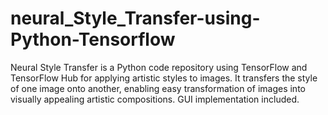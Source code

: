 # neural_Style_Transfer-using-Python-Tensorflow
Neural Style Transfer is a Python code repository using TensorFlow and TensorFlow Hub for applying artistic styles to images. It transfers the style of one image onto another, enabling easy transformation of images into visually appealing artistic compositions. GUI implementation included.
